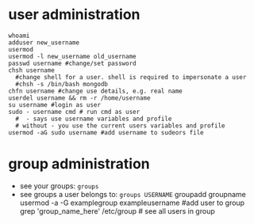 # user administration
```
whoami
adduser new_username
usermod
usermod -l new_username old_username
passwd username #change/set password
chsh username
  #change shell for a user. shell is required to impersonate a user
  #chsh -s /bin/bash mongodb
chfn username #change use details, e.g. real name
userdel username && rm -r /home/username
su username #login as user
sudo - username cmd # run cmd as user
  #  - says use username variables and profile
  # without - you use the current users variables and profile
usermod -aG sudo username #add username to sudeors file
```

# group administration
- see your groups: `groups`
- see groups a user belongs to: `groups USERNAME`
groupadd groupname
usermod -a -G examplegroup exampleusername #add user to group
grep 'group_name_here' /etc/group # see all users in group
